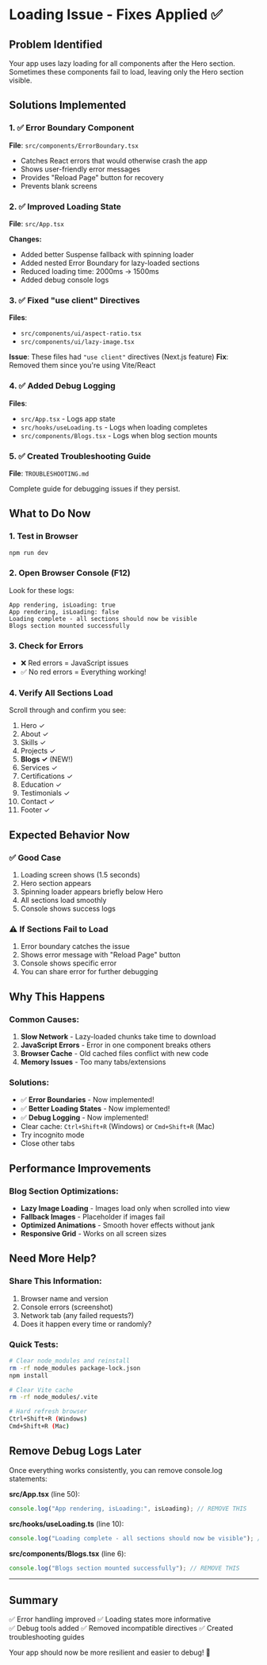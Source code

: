 # Loading Issue - Fixes Applied ✅

## Problem Identified

Your app uses lazy loading for all components after the Hero section. Sometimes these components fail to load, leaving only the Hero section visible.

## Solutions Implemented

### 1. ✅ Error Boundary Component

**File**: `src/components/ErrorBoundary.tsx`

- Catches React errors that would otherwise crash the app
- Shows user-friendly error messages
- Provides "Reload Page" button for recovery
- Prevents blank screens

### 2. ✅ Improved Loading State

**File**: `src/App.tsx`

**Changes:**

- Added better Suspense fallback with spinning loader
- Added nested Error Boundary for lazy-loaded sections
- Reduced loading time: 2000ms → 1500ms
- Added debug console logs

### 3. ✅ Fixed "use client" Directives

**Files**:

- `src/components/ui/aspect-ratio.tsx`
- `src/components/ui/lazy-image.tsx`

**Issue**: These files had `"use client"` directives (Next.js feature)
**Fix**: Removed them since you're using Vite/React

### 4. ✅ Added Debug Logging

**Files**:

- `src/App.tsx` - Logs app state
- `src/hooks/useLoading.ts` - Logs when loading completes
- `src/components/Blogs.tsx` - Logs when blog section mounts

### 5. ✅ Created Troubleshooting Guide

**File**: `TROUBLESHOOTING.md`

Complete guide for debugging issues if they persist.

## What to Do Now

### 1. Test in Browser

```bash
npm run dev
```

### 2. Open Browser Console (F12)

Look for these logs:

```
App rendering, isLoading: true
App rendering, isLoading: false
Loading complete - all sections should now be visible
Blogs section mounted successfully
```

### 3. Check for Errors

- ❌ Red errors = JavaScript issues
- ✅ No red errors = Everything working!

### 4. Verify All Sections Load

Scroll through and confirm you see:

1. Hero ✓
2. About ✓
3. Skills ✓
4. Projects ✓
5. **Blogs ✓** (NEW!)
6. Services ✓
7. Certifications ✓
8. Education ✓
9. Testimonials ✓
10. Contact ✓
11. Footer ✓

## Expected Behavior Now

### ✅ Good Case

1. Loading screen shows (1.5 seconds)
2. Hero section appears
3. Spinning loader appears briefly below Hero
4. All sections load smoothly
5. Console shows success logs

### ⚠️ If Sections Fail to Load

1. Error boundary catches the issue
2. Shows error message with "Reload Page" button
3. Console shows specific error
4. You can share error for further debugging

## Why This Happens

### Common Causes:

1. **Slow Network** - Lazy-loaded chunks take time to download
2. **JavaScript Errors** - Error in one component breaks others
3. **Browser Cache** - Old cached files conflict with new code
4. **Memory Issues** - Too many tabs/extensions

### Solutions:

- ✅ **Error Boundaries** - Now implemented!
- ✅ **Better Loading States** - Now implemented!
- ✅ **Debug Logging** - Now implemented!
- Clear cache: `Ctrl+Shift+R` (Windows) or `Cmd+Shift+R` (Mac)
- Try incognito mode
- Close other tabs

## Performance Improvements

### Blog Section Optimizations:

- **Lazy Image Loading** - Images load only when scrolled into view
- **Fallback Images** - Placeholder if images fail
- **Optimized Animations** - Smooth hover effects without jank
- **Responsive Grid** - Works on all screen sizes

## Need More Help?

### Share This Information:

1. Browser name and version
2. Console errors (screenshot)
3. Network tab (any failed requests?)
4. Does it happen every time or randomly?

### Quick Tests:

```bash
# Clear node_modules and reinstall
rm -rf node_modules package-lock.json
npm install

# Clear Vite cache
rm -rf node_modules/.vite

# Hard refresh browser
Ctrl+Shift+R (Windows)
Cmd+Shift+R (Mac)
```

## Remove Debug Logs Later

Once everything works consistently, you can remove console.log statements:

**src/App.tsx** (line 50):

```typescript
console.log("App rendering, isLoading:", isLoading); // REMOVE THIS
```

**src/hooks/useLoading.ts** (line 10):

```typescript
console.log("Loading complete - all sections should now be visible"); // REMOVE THIS
```

**src/components/Blogs.tsx** (line 6):

```typescript
console.log("Blogs section mounted successfully"); // REMOVE THIS
```

---

## Summary

✅ Error handling improved
✅ Loading states more informative  
✅ Debug tools added
✅ Removed incompatible directives
✅ Created troubleshooting guides

Your app should now be more resilient and easier to debug! 🎉
